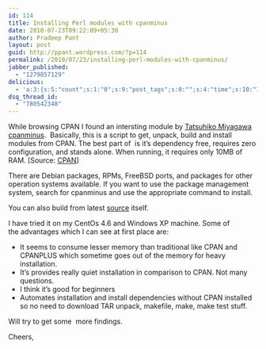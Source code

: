 ```yaml
---
id: 114
title: Installing Perl modules with cpanminus
date: 2010-07-23T09:22:09+05:30
author: Pradeep Pant
layout: post
guid: http://ppant.wordpress.com/?p=114
permalink: /2010/07/23/installing-perl-modules-with-cpanminus/
jabber_published:
  - "1279857129"
delicious:
  - 'a:3:{s:5:"count";s:1:"0";s:9:"post_tags";s:0:"";s:4:"time";s:10:"1282878460";}'
dsq_thread_id:
  - "780542348"
---
```

While browsing CPAN I found an intersting module by [Tatsuhiko Miyagawa](http://search.cpan.org/~miyagawa/) [cpanminus](http://search.cpan.org/~miyagawa/App-cpanminus-1.0006/lib/App/cpanminus.pm).  Basically, this is a script to get, unpack, build and install modules from CPAN. The best part of  is it&#8217;s dependency free, requires zero configuration, and stands alone. When running, it requires only 10MB of RAM. [Source: [CPAN](http://search.cpan.org/~miyagawa/App-cpanminus-1.0006/lib/App/cpanminus.pm)]

There are Debian packages, RPMs, FreeBSD ports, and packages for other operation systems available. If you want to use the package management system, search for cpanminus and use the appropriate command to install.

You can also build from latest [source](//github.com/miyagawa/cpanminus.git) itself.

I have tried it on my CentOs 4.6 and Windows XP machine. Some of the advantages which I can see at first place are:

  * It seems to consume lesser memory than traditional like CPAN and CPANPLUS which sometime goes out of the memory for heavy installation.
  * It&#8217;s provides really quiet installation in comparison to CPAN. Not many questions.
  * I think it&#8217;s good for beginners
  * Automates installation and install dependencies without CPAN installed so no need to download TAR unpack, makefile, make, make test stuff.

Will try to get some  more findings.

Cheers,